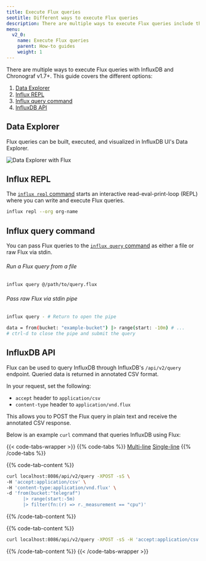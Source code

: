 ```yaml
---
title: Execute Flux queries
seotitle: Different ways to execute Flux queries
description: There are multiple ways to execute Flux queries include the InfluxDB user interface, CLI, and API.
menu:
  v2_0:
    name: Execute Flux queries
    parent: How-to guides
    weight: 1
---
```


There are multiple ways to execute Flux queries with InfluxDB and Chronograf v1.7+.
This guide covers the different options:

1. [Data Explorer](#data-explorer)
2. [Influx REPL](#influx-repl)
3. [Influx query command](#influx-query-command)
5. [InfluxDB API](#influxdb-api)

## Data Explorer
Flux queries can be built, executed, and visualized in InfluxDB UI's Data Explorer.

![Data Explorer with Flux](/img/flux-data-explorer.png)

## Influx REPL
The [`influx repl` command](/v2.0/reference/cli/influx/repl) starts an interactive
read-eval-print-loop (REPL) where you can write and execute Flux queries.

```bash
influx repl --org org-name
```

## Influx query command
You can pass Flux queries to the [`influx query` command](/v2.0/reference/cli/influx/query)
as either a file or raw Flux via stdin.

###### Run a Flux query from a file
```bash
influx query @/path/to/query.flux
```

###### Pass raw Flux via stdin pipe
```bash
influx query - # Return to open the pipe

data = from(bucket: "example-bucket") |> range(start: -10m) # ...
# ctrl-d to close the pipe and submit the query
```

## InfluxDB API
Flux can be used to query InfluxDB through InfluxDB's `/api/v2/query` endpoint.
Queried data is returned in annotated CSV format.

In your request, set the following:

- `accept` header to `application/csv`
- `content-type` header to `application/vnd.flux`

This allows you to POST the Flux query in plain text and receive the annotated CSV response.

Below is an example `curl` command that queries InfluxDB using Flux:

{{< code-tabs-wrapper >}}
{{% code-tabs %}}
[Multi-line](#)
[Single-line](#)
{{% /code-tabs %}}

{{% code-tab-content %}}
```bash
curl localhost:8086/api/v2/query -XPOST -sS \
-H 'accept:application/csv' \
-H 'content-type:application/vnd.flux' \
-d 'from(bucket:"telegraf")
      |> range(start:-5m)
      |> filter(fn:(r) => r._measurement == "cpu")'
```
{{% /code-tab-content %}}

{{% code-tab-content %}}
```bash
curl localhost:8086/api/v2/query -XPOST -sS -H 'accept:application/csv' -H 'content-type:application/vnd.flux' -d 'from(bucket:"telegraf") |> range(start:-5m) |> filter(fn:(r) => r._measurement == "cpu")'
```
{{% /code-tab-content %}}
{{< /code-tabs-wrapper >}}
